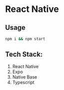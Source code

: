 # React Native

## Usage

```sh
npm i && npm start
```

## Tech Stack:

1. React Native
2. Expo
3. Native Base
4. Typescript
